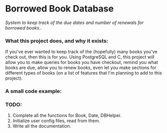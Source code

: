 # Borrowed Book Database 
_System to keep track of the due dates and number of renewals for borrowed books.._

### What this project does, and why it exists:
If you've ever wanted to keep track of the (hopefully)
many books you've check out, then this is for you. Using
PostgreSQL and C, this project will allow you to make 
queries for books you have checkout, remind you what books
are due, allow you to renew books, even let you make 
sections for different types of books (on a list of features 
that I'm planning to add to this project).

### A small code example:
     


### TODO:
1. Complete all the functions for Book, Date, DBHelper.
2. Initialize user config files, read from them.
3. Write all the documentation.
